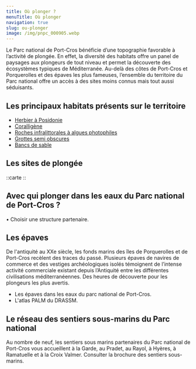 ```yaml
---
title: Où plonger ?
menuTitle: Où plonger
navigation: true
slug: ou-plonger
image: /img/pnpc_000905.webp
---
```

Le Parc national de Port-Cros bénéficie d’une topographie favorable à l’activité de plongée. En effet, la diversité des habitats offre un panel de paysages aux plongeurs de tout niveau et permet la découverte des écosystèmes typiques de Méditerranée. Au-delà des côtes de Port-Cros et Porquerolles et des épaves les plus fameuses, l’ensemble du territoire du Parc national offre un accès à des sites moins connus mais tout aussi séduisants.

## Les principaux habitats présents sur le territoire

* [Herbier à Posidonie](https://inpn.mnhn.fr/habitat/cd_hab/9270)
* [Coralligène](https://inpn.mnhn.fr/habitat/cd_hab/9154)
* [Roches infralittorales à algues photophiles](https://inpn.mnhn.fr/habitat/cd_hab/9266)
* [Grottes semi obscures](https://inpn.mnhn.fr/habitat/cd_hab/9284)
* [Bancs de sable](https://inpn.mnhn.fr/habitat/cd_hab/1173/tab/description)

## Les sites de plongée

::carte
::

## Avec qui plonger dans les eaux du Parc national de Port-Cros ?

•  Choisir une structure partenaire.

## Les épaves

De l'antiquité au XXe siècle, les fonds marins des îles de Porquerolles et de  Port-Cros recèlent des traces du passé.
Plusieurs épaves de navires de commerce et des vestiges archéologiques isolés témoignent de l’intense activité commerciale existant depuis l’Antiquité entre les différentes civilisations méditerranéennes. Des heures de découverte pour les plongeurs les plus avertis.

* Les épaves dans les eaux du parc national de Port-Cros.
* L'atlas PALM du DRASSM.

## Le réseau des sentiers sous-marins du Parc national

Au nombre de neuf, les sentiers sous marins partenaires du Parc national de Port-Cros vous accueillent à la Garde, au Pradet, au Rayol, à Hyères, à Ramatuelle et à la Croix Valmer. Consulter la  brochure des sentiers sous-marins.
